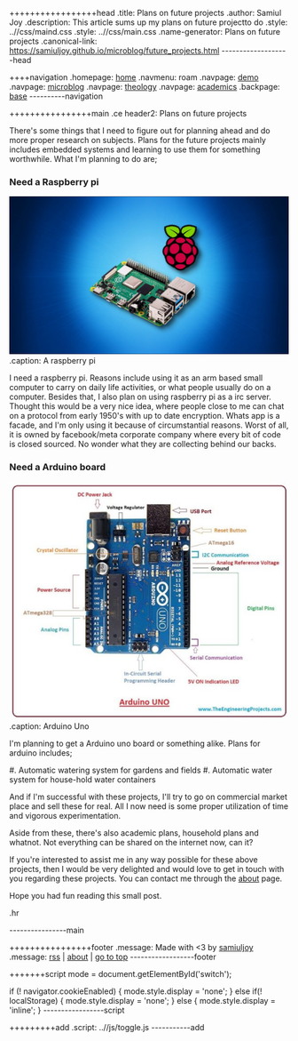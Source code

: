 +++++++++++++++++head
.title: Plans on future projects
.author: Samiul Joy
.description: This article sums up my plans on future projectto do
.style: ..//css/maind.css
.style: ..//css/main.css
.name-generator: Plans on future projects
.canonical-link: https://samiuljoy.github.io/microblog/future_projects.html
-------------------head

++++navigation
.homepage: [home](..//index.html)
.navmenu: roam
.navpage: [demo](..//demo/base.html)
.navpage: [microblog](..//microblog/base.html)
.navpage: [theology](..//theology/base.html)
.navpage: [academics](..//academics/base.html)
.backpage: [base](base.html)
----------navigation

++++++++++++++++main
.ce header2: Plans on future projects

There's some things that I need to figure out for planning ahead and do more proper research on subjects. Plans for the future projects mainly includes embedded systems and learning to use them for something worthwhile. What I'm planning to do are;

### Need a Raspberry pi

![Raspberry pi](../assets/rpi.jpg)
.caption: A raspberry pi

I need a raspberry pi. Reasons include using it as an arm based small computer to carry on daily life activities, or what people usually do on a computer. Besides that, I also plan on using raspberry pi as a irc server. Thought this would be a very nice idea, where people close to me can chat on a protocol from early 1950's with up to date encryption. Whats app is a facade, and I'm only using it because of circumstantial reasons. Worst of all, it is owned by facebook/meta corporate company where every bit of code is closed sourced. No wonder what they are collecting behind our backs.

### Need a Arduino board

![Arduino Uno board](../assets/arduino.jpg)
.caption: Arduino Uno

I'm planning to get a Arduino uno board or something alike. Plans for arduino includes;

#. Automatic watering system for gardens and fields
#. Automatic water system for house-hold water containers

And if I'm successful with these projects, I'll try to go on commercial market place and sell these for real. All I now need is some proper utilization of time and vigorous experimentation.

Aside from these, there's also academic plans, household plans and whatnot. Not everything can be shared on the internet now, can it?

If you're interested to assist me in any way possible for these above projects, then I would be very delighted and would love to get in touch with you regarding these projects. You can contact me through the [about](../about.html) page.

Hope you had fun reading this small post.

.hr

----------------main

++++++++++++++++footer
.message: Made with <3 by [samiuljoy](https://github.com/samiuljoy)
.message: [rss](/rss.xml) | [about](/about.html) | [go to top](#)
------------------footer

+++++++script
mode = document.getElementById('switch');

if (! navigator.cookieEnabled) {
	mode.style.display = 'none';
}
else if(! localStorage) {
	mode.style.display = 'none';
}
else {
	mode.style.display = 'inline';
}
-----------------script

+++++++++add
.script: ..//js/toggle.js
-----------add

